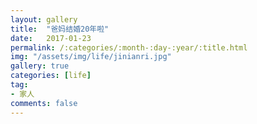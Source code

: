 ```yaml
---
layout: gallery
title:  "爸妈结婚20年啦"
date:   2017-01-23
permalink: /:categories/:month-:day-:year/:title.html
img: "/assets/img/life/jinianri.jpg"
gallery: true
categories: [life]
tag:
- 家人
comments: false
---
```


